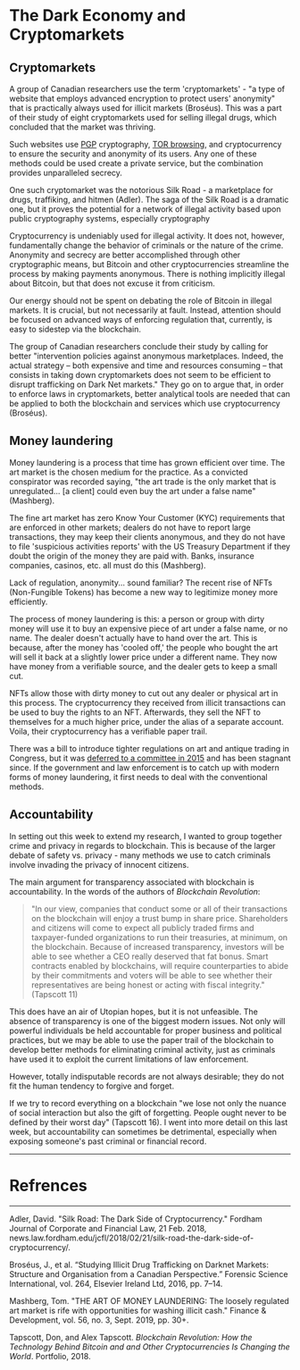 # The Dark Economy and Cryptomarkets

## Cryptomarkets

A group of Canadian researchers use the term 'cryptomarkets' - "a type of website that employs advanced encryption to protect users' anonymity" that is practically always used for illicit markets (Broséus). This was a part of their study of eight cryptomarkets used for selling illegal drugs, which concluded that the market was thriving.

Such websites use [PGP](https://en.wikipedia.org/wiki/Pretty_Good_Privacy) cryptography, [TOR browsing](https://www.torproject.org/), and cryptocurrency to ensure the security and anonymity of its users. Any one of these methods could be used create a private service, but the combination provides unparalleled secrecy.

One such cryptomarket was the notorious Silk Road - a marketplace for drugs, traffiking, and hitmen (Adler). The saga of the Silk Road is a dramatic one, but it proves the potential for a network of illegal activity based upon public cryptography systems, especially cryptography

Cryptocurrency is undeniably used for illegal activity. It does not, however, fundamentally change the behavior of criminals or the nature of the crime. Anonymity and secrecy are better accomplished through other cryptographic means, but Bitcoin and other cryptocurrencies streamline the process by making payments anonymous. There is nothing implicitly illegal about Bitcoin, but that does not excuse it from criticism. 

Our energy should not be spent on debating the role of Bitcoin in illegal markets. It is crucial, but not necessarily at fault. Instead, attention should be focused on advanced ways of enforcing regulation that, currently, is easy to sidestep via the blockchain.

The group of Canadian researchers conclude their study by calling for better "intervention policies against anonymous marketplaces. Indeed, the actual strategy – both expensive and time and resources consuming – that consists
in taking down cryptomarkets does not seem to be efficient to
disrupt trafficking on Dark Net markets." They go on to argue that, in order to enforce laws in cryptomarkets, better analytical tools are needed that can be applied to both the blockchain and services which use cryptocurrency (Broséus).

## Money laundering

Money laundering is a process that time has grown efficient over time. The art market is the chosen medium for the practice. As a convicted conspirator was recorded saying, "the art trade is the only market that is unregulated... [a client] could even buy the art under a false name" (Mashberg).

The fine art market has zero Know Your Customer (KYC) requirements that are enforced in other markets; dealers do not have to report large transactions, they may keep their clients anonymous, and they do not have to file 'suspicious activities reports' with the US Treasury Department if they doubt the origin of the money they are paid with. Banks, insurance companies, casinos, etc. all must do this (Mashberg).

Lack of regulation, anonymity... sound familiar? The recent rise of NFTs (Non-Fungible Tokens) has become a new way to legitimize money more efficiently.

The process of money laundering is this: a person or group with dirty money will use it to buy an expensive piece of art under a false name, or no name. The dealer doesn't actually have to hand over the art. This is because, after the money has 'cooled off,' the people who bought the art will sell it back at a slightly lower price under a different name. They now have money from a verifiable source, and the dealer gets to keep a small cut.

NFTs allow those with dirty money to cut out any dealer or physical art in this process. The cryptocurrency they received from illicit transactions can be used to buy the rights to an NFT. Afterwards, they sell the NFT to themselves for a much higher price, under the alias of a separate account. Voila, their cryptocurrency has a verifiable paper trail.

There was a bill to introduce tighter regulations on art and antique trading in Congress, but it was [deferred to a committee in 2015](https://www.congress.gov/bill/115th-congress/house-bill/5886/text) and has been stagnant since. If the government and law enforcement is to catch up with modern forms of money laundering, it first needs to deal with the conventional methods.

## Accountability

In setting out this week to extend my research, I wanted to group together crime and privacy in regards to blockchain. This is because of the larger debate of safety vs. privacy - many methods we use to catch criminals involve invading the privacy of innocent citizens.

The main argument for transparency associated with blockchain is accountability. In the words of the authors of _Blockchain Revolution_:

> "In our view, companies that conduct some or all of their transactions on the blockchain will enjoy a trust bump in share price. Shareholders and citizens will come to expect all publicly traded firms and taxpayer-funded organizations to run their treasuries, at minimum, on the blockchain. Because of increased transparency, investors will be able to see whether a CEO really deserved that fat bonus. Smart contracts enabled by blockchains, will require counterparties to abide by their commitments and voters will be able to see whether their representatives are being honest or acting with fiscal integrity." (Tapscott 11)

This does have an air of Utopian hopes, but it is not unfeasible. The absence of transparency is one of the biggest modern issues. Not only will powerful individuals be held accountable for proper business and political practices, but we may be able to use the paper trail of the blockchain to develop better methods for eliminating criminal activity, just as criminals have used it to exploit the current limitations of law enforcement.

However, totally indisputable records are not always desirable; they do not fit the human tendency to forgive and forget.

If we try to record everything on a blockchain "we lose not only the nuance of social interaction but also the gift of forgetting. People ought never to be defined by their worst day" (Tapscott 16). I went into more detail on this last week, but accountability can sometimes be detrimental, especially when exposing someone's past criminal or financial record.

---

# Refrences

---

Adler, David. "Silk Road: The Dark Side of Cryptocurrency." Fordham Journal of Corporate and Financial Law, 21 Feb. 2018, news.law.fordham.edu/jcfl/2018/02/21/silk-road-the-dark-side-of-cryptocurrency/.

Broséus, J., et al. “Studying Illicit Drug Trafficking on Darknet Markets: Structure and Organisation from a Canadian Perspective.” Forensic Science International, vol. 264, Elsevier Ireland Ltd, 2016, pp. 7–14.

Mashberg, Tom. "THE ART OF MONEY LAUNDERING: The loosely regulated art market is rife with opportunities for washing illicit cash." Finance & Development, vol. 56, no. 3, Sept. 2019, pp. 30+.

Tapscott, Don, and Alex Tapscott. _Blockchain Revolution: How the Technology Behind Bitcoin and and Other Cryptocurrencies Is Changing the World_. Portfolio, 2018.